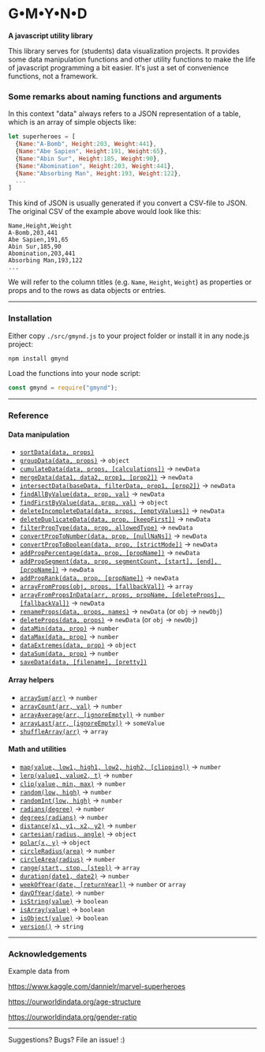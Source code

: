 # G•M•Y•N•D

**A javascript utility library**

This library serves for (students) data visualization projects. It provides some data manipulation functions and other utility functions to make the life of javascript programming a bit easier. It's just a set of convenience functions, not a framework.

### Some remarks about naming functions and arguments

In this context "data" always refers to a JSON representation of a table, which is an array of simple objects like:
```javascript
let superheroes = [ 
  {Name:"A-Bomb", Height:203, Weight:441},
  {Name:"Abe Sapien", Height:191, Weight:65},
  {Name:"Abin Sur", Height:185, Weight:90},
  {Name:"Abomination", Height:203, Weight:441},
  {Name:"Absorbing Man", Height:193, Weight:122},
  ...
]
```
This kind of JSON is usually generated if you convert a CSV-file to JSON. The original CSV of the example above would look like this:
```csv
Name,Height,Weight
A-Bomb,203,441
Abe Sapien,191,65
Abin Sur,185,90
Abomination,203,441
Absorbing Man,193,122
...
```

We will refer to the column titles (e.g. `Name`, `Height`, `Weight`) as properties or props and to the rows as data objects or entries.

---------------------------------

### Installation
Either copy `./src/gmynd.js` to your project folder or install it in any node.js project:
```javascript
npm install gmynd
```
Load the functions into your node script:
```javascript
const gmynd = require("gmynd");
```

---------------------------------

### Reference

#### Data manipulation

- [`sortData(data, props)`](docs/sortData.md)
- [`groupData(data, props)`](docs/groupData.md) -> `object`
- [`cumulateData(data, props, [calculations])`](docs/cumulateData.md) -> `newData`
- [`mergeData(data1, data2, prop1, [prop2])`](docs/mergeData.md) -> `newData`
- [`intersectData(baseData, filterData, prop1, [prop2])`](docs/intersectData.md) -> `newData`
- [`findAllByValue(data, prop, val)`](docs/findAllByValue.md) -> `newData`
- [`findFirstByValue(data, prop, val)`](docs/findFirstByValue.md) -> `object`
- [`deleteIncompleteData(data, props, [emptyValues])`](docs/deleteIncompleteData.md) -> `newData`
- [`deleteDuplicateData(data, prop, [keepFirst])`](docs/deleteDuplicateData.md) -> `newData`
- [`filterPropType(data, prop, allowedType)`](docs/filterPropType.md) -> `newData`
- [`convertPropToNumber(data, prop, [nullNaNs])`](docs/convertPropToNumber.md) -> `newData`
- [`convertPropToBoolean(data, prop, [strictMode])`](docs/convertPropToBoolean.md) -> `newData`
- [`addPropPercentage(data, prop, [propName])`](docs/addPropPercentage.md) -> `newData`
- [`addPropSegment(data, prop, segmentCount, [start], [end], [propName])`](docs/addPropSegment.md)  -> `newData`
- [`addPropRank(data, prop, [propName])`](docs/addPropRank.md) -> `newData`
- [`arrayFromProps(obj, props, [fallbackVal])`](docs/arrayFromProps.md) -> `array`
- [`arrayFromPropsInData(arr, props, propName, [deleteProps], [fallbackVal])`](docs/arrayFromPropsInData.md) -> `newData`
- [`renameProps(data, props, names)`](docs/renameProps.md) -> `newData` (or `obj` -> `newObj`)
- [`deleteProps(data, props)`](docs/deleteProps.md) -> `newData` (or `obj` -> `newObj`)
- [`dataMin(data, prop)`](docs/dataMin.md) -> `number`
- [`dataMax(data, prop)`](docs/dataMax.md) -> `number`
- [`dataExtremes(data, prop)`](docs/dataExtremes.md) -> `object`
- [`dataSum(data, prop)`](docs/dataSum.md) -> `number`
- [`saveData(data, [filename], [pretty])`](docs/saveData.md)


#### Array helpers

- [`arraySum(arr)`](docs/arraySum.md) -> `number`
- [`arrayCount(arr, val)`](docs/arrayCount.md) -> `number`
- [`arrayAverage(arr, [ignoreEmpty])`](docs/arrayAverage.md) -> `number`
- [`arrayLast(arr, [ignoreEmpty])`](docs/arrayLast.md) -> `someValue`
- [`shuffleArray(arr)`](docs/shuffleArray.md) -> `array`


#### Math and utilities

- [`map(value, low1, high1, low2, high2, [clipping])`](docs/map.md) -> `number`
- [`lerp(value1, value2, t)`](docs/lerp.md) -> `number`
- [`clip(value, min, max)`](docs/clip.md) -> `number`
- [`random(low, high)`](docs/random.md) -> `number`
- [`randomInt(low, high)`](docs/randomInt.md) -> `number`
- [`radians(degree)`](docs/radians.md) -> `number`
- [`degrees(radians)`](docs/degrees.md) -> `number`
- [`distance(x1, y1, x2, y2)`](docs/distance.md) -> `number`
- [`cartesian(radius, angle)`](docs/cartesian.md) -> `object`
- [`polar(x, y)`](docs/polar.md) -> `object`
- [`circleRadius(area)`](docs/circleRadius.md) -> `number`
- [`circleArea(radius)`](docs/circleArea.md) -> `number`
- [`range(start, stop, [step])`](docs/range.md) -> `array`
- [`duration(date1, date2)`](docs/duration.md) -> `number`
- [`weekOfYear(date, [returnYear])`](docs/weekOfYear.md) -> `number` or `array`
- [`dayOfYear(date)`](docs/dayOfYear.md) -> `number`
- [`isString(value)`](docs/isString.md) -> `boolean`
- [`isArray(value)`](docs/isArray.md) -> `boolean`
- [`isObject(value)`](docs/isObject.md) -> `boolean`
- [`version()`](docs/version.md) -> `string`

---------------------------------

### Acknowledgements

Example data from 

https://www.kaggle.com/dannielr/marvel-superheroes

https://ourworldindata.org/age-structure

https://ourworldindata.org/gender-ratio

---------------------------------

Suggestions? Bugs? File an issue! :)


